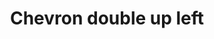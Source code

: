 ---
title: Chevron double up left
tags:
icon: chevron-double-up-left
svg: '<svg xmlns="http://www.w3.org/2000/svg" width="24" height="24" fill="none" viewBox="0 0 24 24" stroke-width="1.5" stroke-linecap="round" stroke-linejoin="round" stroke="currentColor"><path d="M14.743 6.257H6.257v8.486"/><path d="M17.743 9.257H9.257v8.486"/></svg>'
---